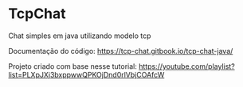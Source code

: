 # TcpChat
 Chat simples em java utilizando modelo tcp

Documentação do código:
https://tcp-chat.gitbook.io/tcp-chat-java/

Projeto criado com base nesse tutorial:
https://youtube.com/playlist?list=PLXpJXj3bxppwwQPKOjDnd0rlVbjCOAfcW
